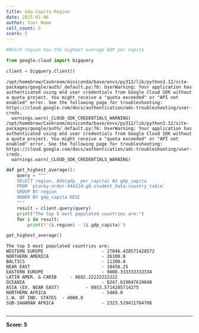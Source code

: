 ```yaml
---
title: Gdp-Capita-Region
date: 2025-01-06
author: Your Name
cell_count: 5
score: 5
---
```


```python
#Which region has the highest average GDP per capita
```


```python
from google.cloud import bigquery
```


```python
client = bigquery.Client()
```

    /opt/homebrew/Caskroom/miniconda/base/envs/py312/lib/python3.12/site-packages/google/auth/_default.py:76: UserWarning: Your application has authenticated using end user credentials from Google Cloud SDK without a quota project. You might receive a "quota exceeded" or "API not enabled" error. See the following page for troubleshooting: https://cloud.google.com/docs/authentication/adc-troubleshooting/user-creds. 
      warnings.warn(_CLOUD_SDK_CREDENTIALS_WARNING)
    /opt/homebrew/Caskroom/miniconda/base/envs/py312/lib/python3.12/site-packages/google/auth/_default.py:76: UserWarning: Your application has authenticated using end user credentials from Google Cloud SDK without a quota project. You might receive a "quota exceeded" or "API not enabled" error. See the following page for troubleshooting: https://cloud.google.com/docs/authentication/adc-troubleshooting/user-creds. 
      warnings.warn(_CLOUD_SDK_CREDENTIALS_WARNING)



```python
def get_highest_average():
    query = """
    SELECT region, AVG(gdp__per_capita) AS gdp_capita 
    FROM `plucky-order-444214-g8.student_data.country_table`
    GROUP BY region
    ORDER BY gdp_capita DESC
    """
    result = client.query(query)
    print("The top 5 most populated countries are:")
    for i in result:
        print(f'{i.region} - {i.gdp_capita}')

get_highest_average()
```

    The top 5 most populated countries are:
    WESTERN EUROPE                      - 27046.428571428572
    NORTHERN AMERICA                    - 26100.0
    BALTICS                             - 11300.0
    NEAR EAST                           - 10456.25
    EASTERN EUROPE                      - 9808.333333333334
    LATIN AMER. & CARIB     - 8682.22222222222
    OCEANIA                             - 8247.619047619048
    ASIA (EX. NEAR EAST)          - 8053.5714285714275
    NORTHERN AFRICA                     - 5460.0
    C.W. OF IND. STATES  - 4000.0
    SUB-SAHARAN AFRICA                  - 2323.529411764706



```python

```


---
**Score: 5**
